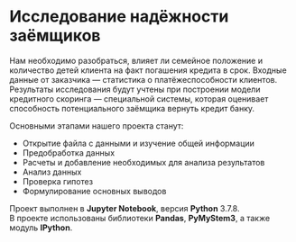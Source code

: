 # Исследование надёжности заёмщиков
Нам необходимо разобраться, влияет ли семейное положение и количество детей клиента на факт погашения кредита в срок. Входные данные от заказчика — статистика о платёжеспособности клиентов. Результаты исследования будут учтены при построении модели кредитного скоринга — специальной системы, которая оценивает способность потенциального заёмщика вернуть кредит банку.  

Основными этапами нашего проекта станут:  
* Открытие файла с данными и изучение общей информации
* Предобработка данных
* Расчеты и добавление необходимых для анализа результатов
* Анализ данных
* Проверка гипотез
* Формулирование основных выводов

Проект выполнен в **Jupyter Notebook**, версия **Python** 3.7.8.  
В проекте использованы библиотеки **Pandas**, **PyMyStem3**, а также модуль **IPython**.
